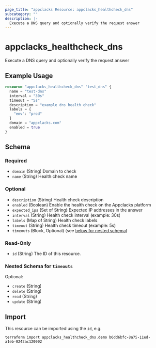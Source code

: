 ```yaml
---
page_title: "appclacks Resource: appclacks_healthcheck_dns"
subcategory: ""
description: |-
  Execute a DNS query and optionally verify the request answer
---
```


# appclacks_healthcheck_dns

Execute a DNS query and optionally verify the request answer

## Example Usage

```terraform
resource "appclacks_healthcheck_dns" "test_dns" {
  name = "test-dns"
  interval = "30s"
  timeout = "5s"
  description = "example dns health check"
  labels = {
    "env": "prod"
  }
  domain = "appclacks.com"
  enabled = true
}
```

<!-- schema generated by tfplugindocs -->
## Schema

### Required

- `domain` (String) Domain to check
- `name` (String) Health check name

### Optional

- `description` (String) Health check description
- `enabled` (Boolean) Enable the health check on the Appclacks platform
- `expected_ips` (Set of String) Expected IP addresses in the answer
- `interval` (String) Health check interval (example: 30s)
- `labels` (Map of String) Health check labels
- `timeout` (String) Health check timeout (example: 5s)
- `timeouts` (Block, Optional) (see [below for nested schema](#nestedblock--timeouts))

### Read-Only

- `id` (String) The ID of this resource.

<a id="nestedblock--timeouts"></a>
### Nested Schema for `timeouts`

Optional:

- `create` (String)
- `delete` (String)
- `read` (String)
- `update` (String)

## Import

This resource can be imported using the `id`, e.g.

```shell
terraform import appclacks_healthcheck_dns.demo b6dd6bfc-8a75-11ed-a1eb-0242ac120002
```